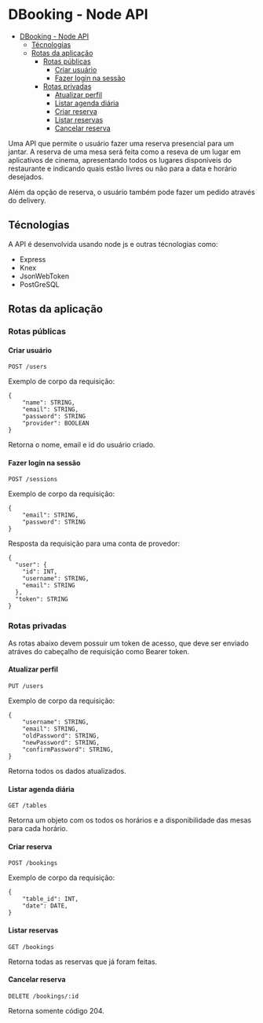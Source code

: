 # DBooking - Node API

- [DBooking - Node API](#dbooking---node-api)
  - [Técnologias](#técnologias)
  - [Rotas da aplicação](#rotas-da-aplicação)
    - [Rotas públicas](#rotas-públicas)
      - [Criar usuário](#criar-usuário)
      - [Fazer login na sessão](#fazer-login-na-sessão)
    - [Rotas privadas](#rotas-privadas)
      - [Atualizar perfil](#atualizar-perfil)
      - [Listar agenda diária](#listar-agenda-diária)
      - [Criar reserva](#criar-reserva)
      - [Listar reservas](#listar-reservas)
      - [Cancelar reserva](#cancelar-reserva)

Uma API que permite o usuário fazer uma reserva presencial para um jantar. A reserva de uma mesa será feita como a reseva de um lugar em aplicativos de cinema, apresentando todos os lugares disponíveis do restaurante e indicando quais estão livres ou não para a data e horário desejados.

Além da opção de reserva, o usuário também pode fazer um pedido através do delivery.

## Técnologias

A API é desenvolvida usando node js e outras técnologias como:

- Express
- Knex
- JsonWebToken
- PostGreSQL

## Rotas da aplicação

### Rotas públicas

#### Criar usuário

```
POST /users
```

Exemplo de corpo da requisição:

```
{
	"name": STRING,
	"email": STRING,
	"password": STRING
    "provider": BOOLEAN
}
```

Retorna o nome, email e id do usuário criado.

#### Fazer login na sessão

```
POST /sessions
```

Exemplo de corpo da requisição:

```
{
	"email": STRING,
	"password": STRING
}
```

Resposta da requisição para uma conta de provedor:

```
{
  "user": {
    "id": INT,
    "username": STRING,
    "email": STRING
  },
  "token": STRING
}

```

### Rotas privadas

As rotas abaixo devem possuir um token de acesso, que deve ser enviado atráves do cabeçalho de requisição como Bearer token.

#### Atualizar perfil

```
PUT /users
```

Exemplo de corpo da requisição:

```
{
	"username": STRING,
    "email": STRING,
    "oldPassword": STRING,
    "newPassword": STRING,
    "confirmPassword": STRING,
}
```

Retorna todos os dados atualizados.

#### Listar agenda diária

```
GET /tables
```

Retorna um objeto com os todos os horários e a disponibilidade das mesas para cada horário.

#### Criar reserva

```
POST /bookings
```

Exemplo de corpo da requisição:

```
{
	"table_id": INT,
    "date": DATE,
}
```

#### Listar reservas

```
GET /bookings
```

Retorna todas as reservas que já foram feitas.

#### Cancelar reserva

```
DELETE /bookings/:id
```

Retorna somente código 204.
